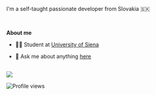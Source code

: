 I'm a self-taught passionate developer from Slovakia 🇸🇰

<br />

**About me**

- 👩‍🎓 Student at [University of Siena](https://www.unisi.it/)

- 💬 Ask me about anything [here](https://github.com/natasabrisudova/natasabrisudova/issues)


<br />
<img align="center" src="https://github-readme-stats.vercel.app/api/top-langs/?username=natasabrisudova&layout=compact&theme=buefy&hide_border=false" />
<br />


![Profile views](https://gpvc.arturio.dev/natasabrisudova)
